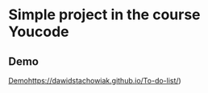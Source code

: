 # Simple project in the course Youcode

## Demo
 [Demo](myLib/README.md)https://dawidstachowiak.github.io/To-do-list/)
